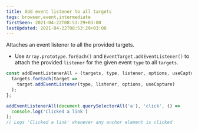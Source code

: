 ```yaml
---
title: Add event listener to all targets
tags: browser,event,intermediate
firstSeen: 2021-04-22T08:53:29+03:00
lastUpdated: 2021-04-22T08:53:29+03:00
---
```


Attaches an event listener to all the provided targets.

- Use `Array.prototype.forEach()` and `EventTarget.addEventListener()` to attach the provided `listener` for the given event `type` to all `targets`.

```js
const addEventListenerAll = (targets, type, listener, options, useCapture) => {
  targets.forEach(target =>
    target.addEventListener(type, listener, options, useCapture)
  );
};
```

```js
addEventListenerAll(document.querySelectorAll('a'), 'click', () =>
  console.log('Clicked a link')
);
// Logs 'Clicked a link' whenever any anchor element is clicked
```
